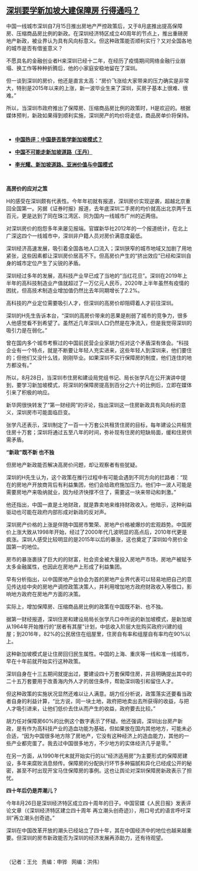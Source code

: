 <!--1598991617000-->
[深圳要学新加坡大建保障房 行得通吗？](https://www.rfa.org/mandarin/yataibaodao/shehui/wy-09012020111312.html)
------

<p>中国一线城市深圳自7月15日推出房地产严控政策后，又于8月底推出提高保障房、压缩商品房比例的新政。在深圳经济特区成立40周年的节点上，推出重磅房地产新政，被业界认为具有风向标意义。但这种政策能否顺利实行？又对全国各地的城市是否有借鉴意义？</p><p>不愿具名的金融创业者H来深圳已经十二年，在经历了疫情期间网络金融行业崩塌、换工作等种种折腾后，他的小家庭安稳地留在了深圳。</p><p>但一谈到深圳的房价，他还是直言太高：“房价飞涨给大家带来的压力确实是非常大，特别是2015年以来的上涨，新一波毕业生来了深圳，买房子基本上很难、很难。”</p><p>所以，当深圳市政府推出了保障房、压缩商品房比例的政策时，H是欢迎的。根据媒体预判，新政如果得到顺利实施，深圳房产的均价将走低，商品房单价将保持。</p><p> </p><ul><li><b><a class="external-link" href="http://www.rfa.org/mandarin/duomeiti/tebiejiemu/hot-topic-07012016141729.html">中国热评：中国是否能学新加坡模式？</a></b></li></ul><ul><li><b><a class="external-link" href="http://www.rfa.org/mandarin/zhuanlan/wangdanreyou/wd-06252015100329.html">中国不可能走新加坡道路（王丹）</a></b></li></ul><ul><li><b><a class="external-link" href="http://www.rfa.org/mandarin/zhuanlan/zhongguotoushi/ckd-03302015134408.html">李光耀、新加坡道路、亚洲价值与中国模式</a></b></li></ul><p> </p><p><b>高房价的应对之策</b></p><p>H的感受在深圳颇有代表性。今年年初就有报道，深圳房价实现逆袭，超越北京重回全国第一。另据《证券时报》报道，去年底深圳二手房的均价就高出北京两千五百元，更是达到了同在珠江湾区、同为国内一线城市广州的近两倍。</p><p>对深圳房价的抱怨多年来屡见报端。官媒新华社2012年的一个报道统计，在北上广深这四个一线城市中，深圳非户籍人员对房价满意度最低。</p><p>深圳经济高速发展，吸引着全国各地人口流入；深圳狭窄的城市地域又加剧了用地紧张，这些因素都让深圳房价居高不下。但高房价产生的“挤出效应”已经和深圳自身的城市定位产生了尖锐的矛盾。</p><p>深圳经过多年的发展，高科技产业早已成了当地的“当红花旦”。深圳在2019年上半年的高科技制造业产值就超过了一万亿元人民币，2020年上半年虽然有疫情的困扰，但高技术制造业增加值仍然比去年同期增长了2.2%。</p><p>高科技的产业定位需要吸引人才，但深圳的高房价却阻碍着人才前往深圳。</p><p>深圳的H先生告诉本台，“深圳的高房价带来的恶果是削弱了城市的竞争力，很多人他感觉看不到希望了。虽然近几年深圳人口仍然是在净流入，但是我觉得深圳的吸引力是在弱化。”</p><p>曾在国内多个城市考察过的中国前民营企业家胡力任对这个矛盾深有体会。“科技企业有一个特点，就是不断要让年轻人充实进来，这些年轻人到深圳来，他们要住的；但他们又没什么钱，刚刚毕业。如果深圳不实行保障房的制度，他们连住的地方都没有。”</p><p>所以，8月28日，当深圳市住房和建设局党组书记、局长张学凡在公开演讲中提到，要学习新加坡模式，将深圳的保障房提高到百分之六十的比例后，立即在媒体引来了积极的响应。</p><p>新华网很快转发了“第一财经网”的评论，指出深圳这一住房新政具有风向标的意义，深圳房市可能面临巨变。</p><p>张学凡还表示，深圳制定了一百一十万套公共租赁住房的目标，每年建设公共租赁住房十万套；深圳将通过五至八年的时间，弥补现有住房的短缺局面，缓和住房供需矛盾。</p><p><b>“新政”既不新 也不独</b></p><p>但房地产新政能否解决高房价问题，却让观察者有些犹疑。</p><p>深圳的H先生认为，这个政策在推行过程中有可能会遇到不同方向的拦路者：“现在的房地产开放商背后有利益集团，他们会给政府施加压力。他们中一波人可能是需要房地产来吸纳就业，因为经济快撑不住了，需要这一块来带动和刺激。”</p><p>他还指出，中国一直是土地财政，就是靠卖地来维持财政收入。他暗示，这种利益驱动也可能在政府内部形成对新政的反对声。</p><p>深圳房产价格的上涨是伴随中国房市繁荣、房地产价格被爆炒的宏观趋势。中国房价上涨大致从1998年开始，经过了2000年代几波明显的高点后，2010年代更是疯涨。深圳人感受比较明显的是2015年以后的暴涨，这也奠定了深圳如今房价全国第一的地位。</p><p>房市的暴涨裹挟了巨大的的财富，社会资金被大量投入房地产市场，房地产被赋予太多金融属性，也因此在房地产上形成了利益集团。</p><p>早有分析指出，以中国房地产业协会为首的房地产业界代表可以轻易地把自己的意见传达给中央的房地产调控政策决策人，并利用增加地方政府财政收入等借口，影响地方政府在房地产方面的决策。</p><p>实际上，增加保障房、压缩商品房比例的政策在中国既不新、也不独。</p><p>据第一财经报道，深圳住房和建设局局长张学凡口中所说的新加坡模式，是新加坡从1964年开始推行的“居者有其屋”计划，中低收入阶层大批购买政府兴建的组屋；到2016年，82%的公民居住在组屋里，住房自有率和组屋自有率均在90%以上。</p><p>这种新加坡模式是让住房回归民生属性。中国的上海、重庆等一线和准一线城市，早在十年前就开始实行这种政策。</p><p>深圳自身在十三五期间就提出过，要建设四十万套保障住房，并且明确提出其中的二十五万套要用于改善海内外人才的居住条件，帮助深圳吸引和留住人才。</p><p>但这种政策的实施状况显然还难以让人满意。胡力任分析说，政策落实还要看当政者自身的利益计算，“比方说，同一块土地，政府把地卖出去所获得的收益，与把人才吸引进来，让他们低价去住从而产生的收益，政府要去比较。”</p><p>胡力任对保障房60%的比例这个数字表示了怀疑。他还强调，深圳出台房产新政，是有作为高科技产业的造血功能为基础，但如果放在国内其他地方，可能未必合适，“因为中国很多地方除了房地产，它没有这种经济上的造血能力，其他的一些产业都完蛋了。我去过中国很多地方，不少地方的实体经济几乎是零。”</p><p>在另一方面，从1990年代末就开始实行的以“经济适用房”为主要形式的保障房建设，多年来腐败消息频传。保障房的分配执行环节多种猫腻和异化已经成公开的秘密，甚至不时出现开宝马住保障房的事例。这也让舆论对深圳保障房新政表示了担忧。</p><p><b>四十年后仍是弄潮儿？</b></p><p>今年8月26日是深圳经济特区成立四十周年的日子。中国官媒《人民日报》发表评论文章（《深圳经济特区建立四十周年 再立潮头创奇迹》），用口号式的语言呼吁深圳“再立潮头创奇迹。”</p><p>深圳在中国改革开放的潮头已经站立了四十年，其在中国经济中的地位也越来越重要。但深圳的房市新政能否为深圳的经济发展再添助力，还有待观望。</p><p> </p><p>（记者：王允   责编：申铧   网编：洪伟）</p>
